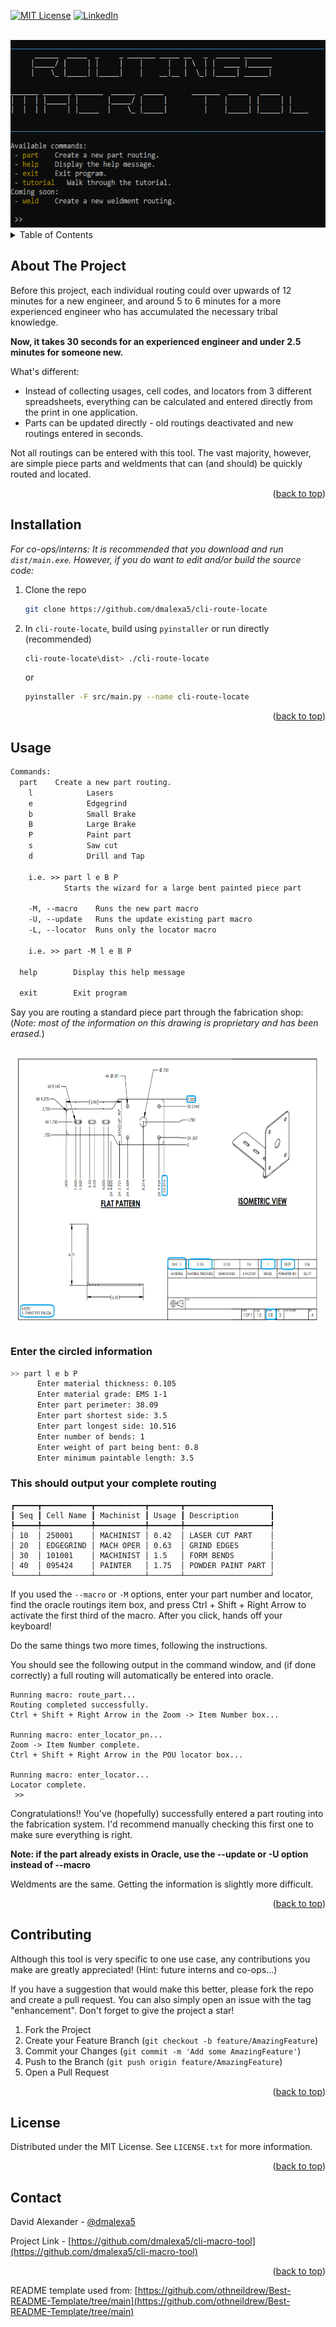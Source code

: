 [![MIT License][license-shield]][license-url]
[![LinkedIn][linkedin-shield]][linkedin-url]


<!-- PROJECT HEADER -->
<br />
<div align="center">
    <img src="images/screenshot.png" alt="Logo" width="550" height="300">
</div>



<!-- TABLE OF CONTENTS -->
<details>
  <summary>Table of Contents</summary>
  <ol>
    <li><a href="#about-the-project">About The Project</a></li>
    <li><a href="#installation">Installation</a></li>
    <li><a href="#usage">Usage</a></li>
    <li><a href="#contributing">Contributing</a></li>
    <li><a href="#license">License</a></li>
    <li><a href="#contact">Contact</a></li>
  </ol>
</details>



<!-- ABOUT THE PROJECT -->
## About The Project

Before this project, each individual routing could over upwards of 12 minutes for a new engineer, and around 5 to 6 minutes for a more experienced engineer who has accumulated the necessary tribal knowledge.

**Now, it takes 30 seconds for an experienced engineer and under 2.5 minutes for someone new.**


What's different:
* Instead of collecting usages, cell codes, and locators from 3 different spreadsheets, everything can be calculated and entered directly from the print in one application.
* Parts can be updated directly - old routings deactivated and new routings entered in seconds.

Not all routings can be entered with this tool. The vast majority, however, are simple piece parts and weldments that can (and should) be quickly routed and located.

<p align="right">(<a href="#readme-top">back to top</a>)</p>


## Installation

_For co-ops/interns: It is recommended that you download and run `dist/main.exe`. However, if you do want to edit and/or build the source code:_

1. Clone the repo
   ```sh
   git clone https://github.com/dmalexa5/cli-route-locate
   ```
2. In `cli-route-locate`, build using `pyinstaller` or run directly (recommended)
   
   ```sh
   cli-route-locate\dist> ./cli-route-locate
   ```
   or
   ```sh
   pyinstaller -F src/main.py --name cli-route-locate
   ```


<p align="right">(<a href="#readme-top">back to top</a>)</p>

<!-- USAGE EXAMPLES -->
## Usage

```txt
Commands:
  part    Create a new part routing.
    l            Lasers
    e            Edgegrind
    b            Small Brake
    B            Large Brake
    P            Paint part
    s            Saw cut
    d            Drill and Tap

    i.e. >> part l e B P
            Starts the wizard for a large bent painted piece part

    -M, --macro    Runs the new part macro
    -U, --update   Runs the update existing part macro
    -L, --locator  Runs only the locator macro

    i.e. >> part -M l e B P

  help        Display this help message

  exit        Exit program

```

Say you are routing a standard piece part through the fabrication shop: (_Note: most of the information on this drawing is proprietary and has been erased._)

<a>
    <img src="images/example.png" alt="Engineering drawing" width="680" height="450">
</a>

<br>

### Enter the circled information

```sh
>> part l e b P
      Enter material thickness: 0.105
      Enter material grade: EMS 1-1
      Enter part perimeter: 38.09
      Enter part shortest side: 3.5
      Enter part longest side: 10.516
      Enter number of bends: 1
      Enter weight of part being bent: 0.8
      Enter minimum paintable length: 3.5

```

### This should output your complete routing

```
┏━━━━━┳━━━━━━━━━━━┳━━━━━━━━━━━┳━━━━━━━┳━━━━━━━━━━━━━━━━━━━┓
┃ Seq ┃ Cell Name ┃ Machinist ┃ Usage ┃ Description       ┃
┡━━━━━╇━━━━━━━━━━━╇━━━━━━━━━━━╇━━━━━━━╇━━━━━━━━━━━━━━━━━━━┩
│ 10  │ 250001    │ MACHINIST │ 0.42  │ LASER CUT PART    │
│ 20  │ EDGEGRIND │ MACH OPER │ 0.63  │ GRIND EDGES       │
│ 30  │ 101001    │ MACHINIST │ 1.5   │ FORM BENDS        │
│ 40  │ 095424    │ PAINTER   │ 1.75  │ POWDER PAINT PART │
└─────┴───────────┴───────────┴───────┴───────────────────┘
```
If you used the `--macro` or `-M` options, enter your part number and locator, find the oracle routings item box, and press Ctrl + Shift + Right Arrow to activate the first third of the macro. After you click, hands off your keyboard!

Do the same things two more times, following the instructions.

You should see the following output in the command window, and (if done correctly) a full routing will automatically be entered into oracle.

```
Running macro: route_part...
Routing completed successfully.
Ctrl + Shift + Right Arrow in the Zoom -> Item Number box...

Running macro: enter_locator_pn...
Zoom -> Item Number complete.
Ctrl + Shift + Right Arrow in the POU locator box...

Running macro: enter_locator...
Locator complete.
 >>
```

Congratulations!! You've (hopefully) successfully entered a part routing into the fabrication system. I'd recommend manually checking this first one to make sure everything is right.

**Note: if the part already exists in Oracle, use the --update or -U option instead of --macro**

Weldments are the same. Getting the information is slightly more difficult.

<p align="right">(<a href="#readme-top">back to top</a>)</p>



<!-- CONTRIBUTING -->
## Contributing

Although this tool is very specific to one use case, any contributions you make are greatly appreciated! (Hint: future interns and co-ops...)

If you have a suggestion that would make this better, please fork the repo and create a pull request. You can also simply open an issue with the tag "enhancement".
Don't forget to give the project a star!

1. Fork the Project
2. Create your Feature Branch (`git checkout -b feature/AmazingFeature`)
3. Commit your Changes (`git commit -m 'Add some AmazingFeature'`)
4. Push to the Branch (`git push origin feature/AmazingFeature`)
5. Open a Pull Request

<p align="right">(<a href="#readme-top">back to top</a>)</p>

<!-- LICENSE -->
## License

Distributed under the MIT License. See `LICENSE.txt` for more information.

<p align="right">(<a href="#readme-top">back to top</a>)</p>


<!-- CONTACT -->
## Contact

David Alexander - [@dmalexa5](https://github.com/dmalexa5/)

Project Link - [https://github.com/dmalexa5/cli-macro-tool](https://github.com/dmalexa5/cli-macro-tool)

<p align="right">(<a href="#readme-top">back to top</a>)</p>

README template used from: [https://github.com/othneildrew/Best-README-Template/tree/main](https://github.com/othneildrew/Best-README-Template/tree/main)

<!-- MARKDOWN LINKS & IMAGES -->
<!-- https://www.markdownguide.org/basic-syntax/#reference-style-links -->
[license-shield]: https://img.shields.io/github/license/othneildrew/Best-README-Template.svg?style=for-the-badge
[license-url]: https://github.com/dmalexa5/cli-macro-tool/blob/main/LICENSE
[linkedin-shield]: https://img.shields.io/badge/-LinkedIn-black.svg?style=for-the-badge&logo=linkedin&colorB=555
[linkedin-url]: https://www.linkedin.com/in/dmalexa5/
